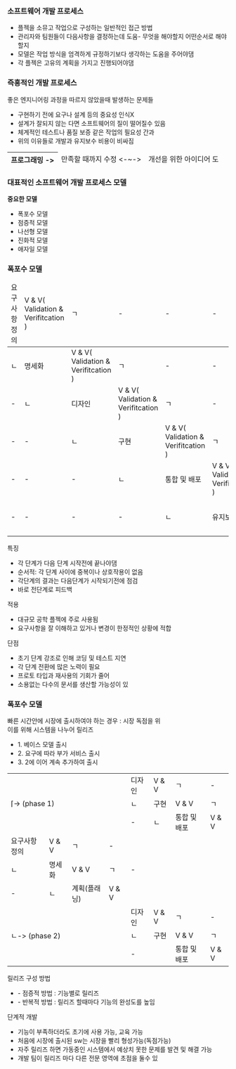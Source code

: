 <h3>소프트웨어 개발 프로세스</h3>
<ul>
	<li>플젝을 소뮤고 작업으로 구성하는 일반적인 접근 방법</li>
	<li>관리자와 팀원들이 다음사항을 결정하는데 도움- 무엇을 해야할지 어떤순서로 해야할지</li>
	<li>모델은 작업 방식을 엄격하게 규정하기보다 생각하는 도움을 주어야댐</li>
	<li>각 플젝은 고유의 계획을 가지고 진행되어야댐</li>
</ul>

<h3>즉흥적인 개발 프로세스</h3>
<p>좋은 엔지니어링 과정을 따르지 않았을때 발생하는 문제들</p>
<ul>
	<li>구현하기 전에 요구나 설계 등의 중요성 인식X</li>
	<li>설계가 잘되지 않는 다면 소프트웨어의 질이 떨어질수 있음</li>
	<li>체계적인 테스트나 품질 보증 같은 작업의 필요성 간과</li>
	<li>위의 이유들로 개발과 유지보수 비용이 비싸짐</li>
</ul>
<table>
	<thead>
		<tr>
			<th>프로그래밍 -></th>
			<td> 만족할 때까지 수정 <-~-></td>
			<td>개선을 위한 아이디어 도</td>
		</tr>
	</thead>
</table>


<h3>대표적인 소프트웨어 개발 프로세스 모델</h3>
<p><strong>중요한 모델</strong></p>
<ul>
	<li>폭포수 모델</li>
	<li>점증적 모델</li>
	<li>나선형 모델</li>
	<li>진화적 모델</li>
	<li>애자일 모델</li>
</ul>


<h3>폭포수 모델</h3>
<table>
	<thead>
		<tr>
			<td>요구사항 정의</td>
			<td>V & V( Validation & Verifitcation ) </td>
			<td>ㄱ</td>
			<td>-</td>
			<td>-</td>
			<td>-</td>
			<td>-</td>
		</tr>
	</thead>
	<tbody>
		<tr>
			<td>ㄴ</td>
			<td>명세화</td>
			<td>V & V( Validation & Verifitcation ) </td>
			<td>ㄱ</td>
			<td>-</td>
			<td>-</td>
			<td>-</td>
		</tr>
		<tr>
			<td>-</td>
			<td>ㄴ</td>
			<td>디자인</td>
			<td>V & V( Validation & Verifitcation ) </td>
			<td>ㄱ</td>
			<td>-</td>
			<td>-</td>
		</tr>
		<tr>
			<td>-</td>
			<td>-</td>
			<td>ㄴ</td>
			<td>구현</td>
			<td>V & V( Validation & Verifitcation ) </td>
			<td>ㄱ</td>
			<td>-</td>
		</tr>
		<tr>
			<td>-</td>
			<td>-</td>
			<td>-</td>
			<td>ㄴ</td>
			<td>통합 및 배포</td>
			<td>V & V( Validation & Verifitcation ) </td>
			<td>ㄱ</td>
		</tr>
		<tr>
			<td>-</td>
			<td>-</td>
			<td>-</td>
			<td>-</td>
			<td>ㄴ</td>
			<td>유지보</td>
			<td>V & V( Validation & Verifitcation ) </td>
		</tr>
	</tbody>
</table>
<p>특징</p>
<ul>
	<li>각 단계가 다음 단계 시작전에 끝나야댐</li>
	<li>순서적: 각 단계 사이에 중복이나 상호작용이 없음</li>
	<li>각단계의 결과는 다음단계가 시작되기전에 점검</li>
	<li>바로 전단계로 피드백</li>
</ul>
<p>적용</p>
<ul>
	<li>대규모 공학 플젝에 주로 사용됨</li>
	<li>요구사항을 잘 이해하고 있거나 변경이 한정적인 상황에 적합</li>
</ul>
<p>단점</p>
<ul>
	<li>초기 단계 강조로 인해 코딩 및 테스트 지연</li>
	<li>각 단계 전환에 많은 노력이 필요</li>
	<li>프로토 타입과 재사용의 기회가 줄어</li>
	<li>소용없는 다수의 문서를 생산할 가능성이 있</li>
</ul>

<h3>폭포수 모델</h3>
<p>
	빠른 시간안에 시장에 출시하여야 하는 경우 : 시장 독점을 위</br>
	이를 위해 시스템을 나누어 릴리즈
</p>
<ul>
	<li>1. 베이스 모델 출시</li>
	<li>2. 요구에 따라 부가 서비스 출시</li>
	<li>3. 2에 이어 계속 추가하여 출시</li>
</ul>
<table>
	<tbody>
		<tr>
			<td rowspan="3" colspan="4">⌈-> (phase 1)</td>
			<td>디자인</td>
			<td>V & V</td>
			<td>ㄱ</td>
			<td>-</td>
		</tr>
		<tr>	
			<td>ㄴ</td>
			<td>구현</td>
			<td>V & V</td>
			<td>ㄱ</td>
		</tr>
		<tr>
			<td>-</td>
			<td>ㄴ</td>
			<td>통합 및 배포 </td>
			<td>V & V</td>
		</tr>
		<tr>
			<td>요구사항 정의</td>
			<td>V & V</td>
			<td>ㄱ</td>
			<td>-</td>
			<td colspan="4" rowspan="3">-</td>
		</tr>
		<tr>
			<td>ㄴ</td>
			<td>명세화</td>
			<td>V & V</td>
			<td>ㄱ</td>
		</tr>
		<tr>
			<td>-</td>
			<td>ㄴ</td>
			<td>계획(플래닝)</td>
			<td>V & V</td>
		</tr>
		<tr>
			<td rowspan="4" colspan="4">ㄴ-> (phase 2)</td>
			<td>디자인</td>
			<td>V & V</td>
			<td>ㄱ</td>
			<td>-</td>
		</tr>
		<tr>
			<td>ㄴ</td>
			<td>구현</td>
			<td>V & V</td>
			<td>ㄱ</td>
		</tr>
		<tr>
			<td>-</td>
			<td></td>
			<td>통합 및 배포 </td>
			<td>V & V</td>
		</tr>
	</tbody>
</table>

<p>
	릴리즈 구성 방법
</p>
<ul>
	<li>- 점증적 방법 : 기능별로 릴리즈</li>
	<li>- 반복적 방법 : 릴리즈 할때마다 기능의 완성도를 높임</li>
</ul>
<p>
	단계적 개발
</p>
<ul>
	<li>기능이 부족하더라도 초기에 사용 가능, 교육 가능</li>
	<li>처음에 시장에 출시된 sw는 시장을 빨리 형성가능(독점가능)</li>
	<li>자주 릴리즈 하면 가동중인 시스템에서 예상치 못한 문제를 발견 및 해결 가능</li>
	<li>개발 팀이 릴리즈 마다 다른 전문 영역에 초점을 둘수 있</li>
</ul>

